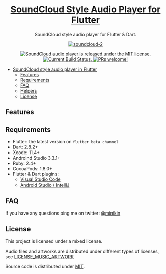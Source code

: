 <h1 align="center">
  <a href="https://github.com/minikin/flutter-audio">
  SoundCloud Style Audio Player for Flutter
  </a>
</h1>

<p align="center">
   SoundCloud style audio player for Flutter & Dart.
</p>

<p align="center">
<a href="https://github.com/minikin/flutter-audio"><img src="https://i.ibb.co/5chqVzQ/soundcloud-2.png" alt="soundcloud-2" border="0"></a>
</p>

<p align="center">
  <a href="https://github.com/minikin/flutter-audio/blob/master/LICENSE">
    <img src="https://img.shields.io/badge/license-MIXED-blue.svg" alt="SoundCloud audio player is released under the MIT license." />
  </a>
  <a href="https://app.bitrise.io/app/474b5771151802eb">
    <img src="https://app.bitrise.io/app/474b5771151802eb/status.svg?token=4s7obPnI_yciJHHVwQG_Bg&branch=develop" alt="Current Build Status." />
  </a>
  <a href="https://github.com/minikin/flutter-audio/blob/master/CONTRIBUTING.md">
    <img src="https://img.shields.io/badge/PRs-welcome-brightgreen.svg" alt="PRs welcome!" />
  </a>
</p>

- [SoundCloud style audio player in Flutter](#soundcloud-style-audio-player-in-flutter)
  - [Features](#features)
  - [Requirements](#requirements)
  - [FAQ](#faq)
  - [Helpers](#helpers)
  - [License](#license)

## Features

## Requirements

- Flutter: the latest version on `flutter beta channel`
- Dart: 2.8.2+
- Xcode: 11.4+
- Androind Studio 3.3.1+
- Ruby: 2.4+
- CocoaPods: 1.8.0+
- Flutter & Dart plugins:
  - [Visual Studio Code](https://flutter.dev/docs/get-started/editor?tab=androidstudio)
  - [Android Studio / IntelliJ](https://flutter.dev/docs/get-started/editor?tab=vscode)

## FAQ

If you have any questions ping me on twitter: [@minikin](https://twitter.com/minikin)

## License

This project is licensed under a mixed license.

Audio files and artworks are distributed under different types of licenses, see [LICENSE_MUSIC_ARTWORK](https://github.com/minikin/flutter-audio/blob/feature/update_03_2020/LICENSE_MUSIC)

Source code is distributed under [MIT](https://github.com/minikin/flutter-audio/blob/feature/update_03_2020/License_Source_Code).
